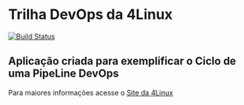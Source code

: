 # Trilha DevOps da 4Linux

<!-- Altere a Flag abaixo com sua URL do Travis -->
[![Build Status](https://travis-ci.org/adrianon7/DevOpsLab-HelloWorld.svg?branch=master)](https://travis-ci.org/adrianon7/DevOpsLab-HelloWorld)

## Aplicação criada para exemplificar o Ciclo de uma PipeLine DevOps


Para maiores informações acesse o [Site da 4Linux](https://www.4linux.com.br/cursos/devops)
